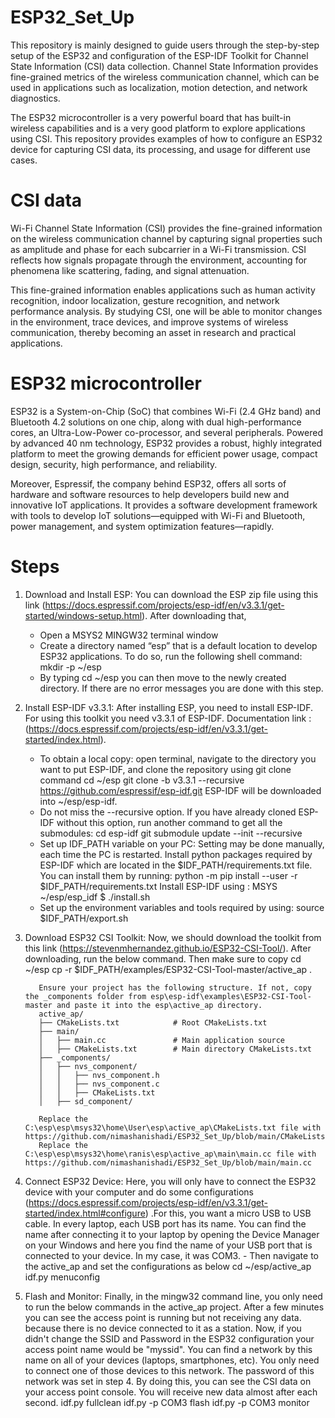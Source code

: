 # ESP32_Set_Up
This repository is mainly designed to guide users through the step-by-step setup of the ESP32 and configuration of the ESP-IDF Toolkit for  Channel State Information (CSI) data collection. Channel State Information provides fine-grained metrics of the wireless communication channel, which can be used in applications such as localization, motion detection, and network diagnostics.

The ESP32 microcontroller is a very powerful board that has built-in wireless capabilities and is a very good platform to explore applications using CSI. This repository provides examples of how to configure an ESP32 device for capturing CSI data, its processing, and usage for different use cases.

# CSI data
Wi-Fi Channel State Information (CSI) provides the fine-grained information on the wireless communication channel by capturing signal properties such as amplitude and phase for each subcarrier in a Wi-Fi transmission. CSI reflects how signals propagate through the environment, accounting for phenomena like scattering, fading, and signal attenuation. 

This fine-grained information enables applications such as human activity recognition, indoor localization, gesture recognition, and network performance analysis. By studying CSI, one will be able to monitor changes in the environment, trace devices, and improve systems of wireless communication, thereby becoming an asset in research and practical applications.

# ESP32 microcontroller
ESP32 is a System-on-Chip (SoC) that combines Wi-Fi (2.4 GHz band) and Bluetooth 4.2 solutions on one chip, along with dual high-performance cores, an Ultra-Low-Power co-processor, and several peripherals. Powered by advanced 40 nm technology, ESP32 provides a robust, highly integrated platform to meet the growing demands for efficient power usage, compact design, security, high performance, and reliability.

Moreover, Espressif, the company behind ESP32, offers all sorts of hardware and software resources to help developers build new and innovative IoT applications. It provides a software development framework with tools to develop IoT solutions—equipped with Wi-Fi and Bluetooth, power management, and system optimization features—rapidly.

# Steps


1) Download and Install ESP: You can download the ESP zip file using this link (https://docs.espressif.com/projects/esp-idf/en/v3.3.1/get-started/windows-setup.html). After downloading that,
      - Open a MSYS2 MINGW32 terminal window
      - Create a directory named “esp” that is a default location to develop ESP32 applications. To do so, run the following shell command: mkdir -p ~/esp
      - By typing cd ~/esp you can then move to the newly created directory. If there are no error messages you are done with this step.
    

2) Install ESP-IDF v3.3.1: After installing ESP, you need to install ESP-IDF. For using this toolkit you need v3.3.1 of ESP-IDF. Documentation link :
(https://docs.espressif.com/projects/esp-idf/en/v3.3.1/get-started/index.html). 
      - To obtain a local copy: open terminal, navigate to the directory you want to put ESP-IDF, and clone the repository using git clone command
        cd ~/esp git clone -b v3.3.1 --recursive https://github.com/espressif/esp-idf.git ESP-IDF will be downloaded into ~/esp/esp-idf.
      - Do not miss the --recursive option. If you have already cloned ESP-IDF without this option, run another command to get all the submodules:
          cd esp-idf
          git submodule update --init --recursive
      - Set up IDF_PATH variable on your PC: Setting may be done manually, each time the PC is restarted.
        Install python packages required by ESP-IDF which are located in the $IDF_PATH/requirements.txt file. You can install them by running:
            python -m pip install --user -r $IDF_PATH/requirements.txt
            Install ESP-IDF using : 
            MSYS ~/esp/esp_idf
            $ ./install.sh
      - Set up the environment variables and tools required by using: 
            source $IDF_PATH/export.sh

3) Download ESP32 CSI Toolkit: Now, we should download the toolkit from this link (https://stevenmhernandez.github.io/ESP32-CSI-Tool/). After downloading, run the below command. Then make sure to copy
          cd ~/esp
          cp -r $IDF_PATH/examples/ESP32-CSI-Tool-master/active_ap .
   
          Ensure your project has the following structure. If not, copy the _components folder from esp\esp-idf\examples\ESP32-CSI-Tool-master and paste it into the esp\active_ap directory.
          active_ap/
          ├── CMakeLists.txt            # Root CMakeLists.txt
          ├── main/
          │   ├── main.cc               # Main application source
          │   ├── CMakeLists.txt        # Main directory CMakeLists.txt
          ├── _components/
          │   ├── nvs_component/
          │   │   ├── nvs_component.h
          │   │   ├── nvs_component.c
          │   │   ├── CMakeLists.txt
          │   ├── sd_component/
   
          Replace the C:\esp\esp\msys32\home\User\esp\active_ap\CMakeLists.txt file with https://github.com/nimashanishadi/ESP32_Set_Up/blob/main/CMakeLists.txt
          Replace the  C:\esp\esp\msys32\home\ranis\esp\active_ap\main\main.cc file with https://github.com/nimashanishadi/ESP32_Set_Up/blob/main/main.cc


4) Connect ESP32 Device: Here, you will only have to connect the ESP32 device with your computer and do some configurations (https://docs.espressif.com/projects/esp-idf/en/v3.3.1/get-started/index.html#configure)    .For this, you want a micro USB to USB cable. In every laptop, each USB port has its name. You can find the name after connecting it to your laptop by opening the Device Manager on your Windows and here you        find   the name of your USB port that is connected to your device. In my case, it was COM3.
            - Then navigate to the active_ap and set the configurations as below
                  cd ~/esp/active_ap
                  idf.py menuconfig


5) Flash and Monitor: Finally, in the mingw32 command line, you only need to run the below commands in the active_ap project. After a few minutes you can see the access point is running but not receiving any data. because there is no device connected to it as a station. Now, if you didn't change the SSID and Password in the ESP32 configuration your access point name would be "myssid". You can find a network by this name on all of your devices (laptops, smartphones, etc). You only need to connect one of those devices to this network. The password of this network was set in step 4. By doing this, you can see the CSI data on your access point console. You will receive new data almost after each second.
            idf.py fullclean 
            idf.py -p COM3 flash 
            idf.py -p COM3 monitor
